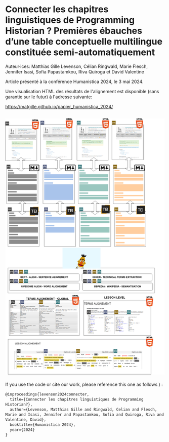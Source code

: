 # Connecter les chapitres linguistiques de Programming Historian ? Premières ébauches d’une table conceptuelle multilingue constituée semi-automatiquement


Auteur·ices: Matthias Gille Levenson, Célian Ringwald, Marie Flesch, Jennifer Isasi, Sofia Papastamkou, Riva Quiroga et David Valentine

Article présenté à la conférence Humanistica 2024, le 3 mai 2024. 

Une visualisation HTML des résultats de l'alignement est disponible (sans garantie sur le futur) à l'adresse suivante: 

https://matgille.github.io/papier_humanistica_2024/


 
![Pipeline](https://github.com/matgille/papier_humanistica_2024/blob/main/HumanisticaPipeline.png)
--- 
If you use the code or cite our work, please reference this one as follows ) :
```
@inproceedings{levenson2024connecter,
  title={Connecter les chapitres linguistiques de Programming Historian?},
  author={Levenson, Matthias Gille and Ringwald, Celian and Flesch, Marie and Isasi, Jennifer and Papastamkou, Sofia and Quiroga, Riva and Valentine, David},
  booktitle={Humanistica 2024},
  year={2024}
}

```
